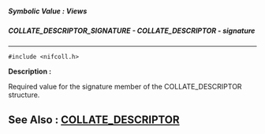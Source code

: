 ##### Symbolic Value : Views
##### COLLATE_DESCRIPTOR_SIGNATURE - COLLATE_DESCRIPTOR - signature
---
```
#include <nifcoll.h>
```
**Description :**

Required value for the signature member of the COLLATE_DESCRIPTOR structure.

**See Also :**
[COLLATE_DESCRIPTOR](/reference/Data/COLLATE_DESCRIPTOR)
---
